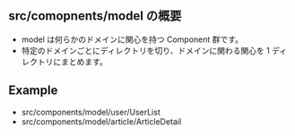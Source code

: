 ## src/comopnents/model の概要

- model は何らかのドメインに関心を持つ Component 群です。
- 特定のドメインごとにディレクトリを切り、ドメインに関わる関心を 1 ディレクトリにまとめます。

## Example

- src/components/model/user/UserList
- src/components/model/article/ArticleDetail
